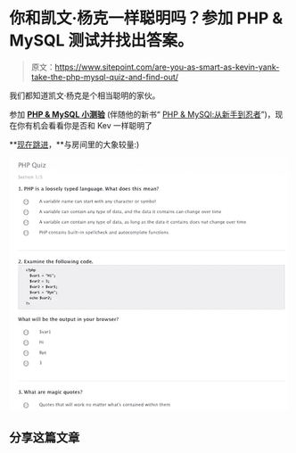 # 你和凯文·杨克一样聪明吗？参加 PHP & MySQL 测试并找出答案。

> 原文：<https://www.sitepoint.com/are-you-as-smart-as-kevin-yank-take-the-php-mysql-quiz-and-find-out/>

我们都知道凯文·杨克是个相当聪明的家伙。

参加 **[PHP & MySQL 小测验](https://www.sitepoint.com/are-you-as-smart-as-kevin-yank-take-the-php-mysql-quiz-and-find-out/)** (伴随他的新书“ [PHP & MySQl:从新手到忍者](https://www.sitepoint.com/blog/)”)，现在你有机会看看你是否和 Kev 一样聪明了

**[现在跳进](https://www.sitepoint.com/are-you-as-smart-as-kevin-yank-take-the-php-mysql-quiz-and-find-out/)，**与房间里的大象较量:)

[![Take the PHP & MySQL Quiz](img/182f4face56ce087fdb5b6d46588b4c1.png "Take the PHP & MySQL Quiz")](https://www.sitepoint.com/are-you-as-smart-as-kevin-yank-take-the-php-mysql-quiz-and-find-out/)

## 分享这篇文章